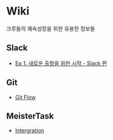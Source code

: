 # Wiki
크루들의 쾌속성장을 위한 유용한 정보들

## Slack
- [Ep 1. 새로운 출항을 위한 시작 - Slack 편]()

## Git
- [Git Flow](https://github.com/mergeplus/Wiki/blob/main/Git/Git%20Flow.md)

## MeisterTask
- [Intergration](https://github.com/mergeplus/Wiki/blob/main/MesiterTask/MeisterTask%20Intergration.md)
